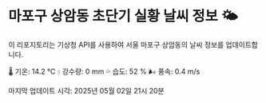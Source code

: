 
# 마포구 상암동 초단기 실황 날씨 정보 🌤️

이 리포지토리는 기상청 API를 사용하여 서울 마포구 상암동의 날씨 정보를 업데이트합니다. 

🌡️ 기온: 14.2 ℃
💧 강수량: 0 mm
💦 습도: 52 %
🌬️ 풍속: 0.4 m/s

마지막 업데이트 시각: 2025년 05월 02일 21시 20분    
